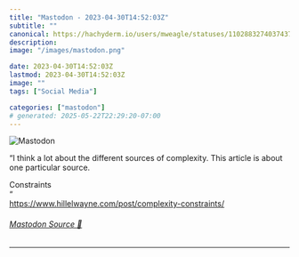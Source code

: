 ```yaml
---
title: "Mastodon - 2023-04-30T14:52:03Z"
subtitle: ""
canonical: https://hachyderm.io/users/mweagle/statuses/110288327403743741
description:
image: "/images/mastodon.png"

date: 2023-04-30T14:52:03Z
lastmod: 2023-04-30T14:52:03Z
image: ""
tags: ["Social Media"]

categories: ["mastodon"]
# generated: 2025-05-22T22:29:20-07:00
---
```

![Mastodon](/images/mastodon.png)

<p>“I think a lot about the different sources of complexity. This article is about one particular source.</p><p>Constraints<br />“<br /><a href="https://www.hillelwayne.com/post/complexity-constraints/" target="_blank" rel="nofollow noopener noreferrer" translate="no"><span class="invisible">https://www.</span><span class="ellipsis">hillelwayne.com/post/complexit</span><span class="invisible">y-constraints/</span></a></p>


###### [Mastodon Source 🐘](https://hachyderm.io/@mweagle/110288327403743741)

___
